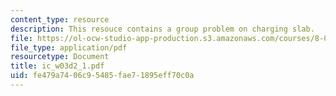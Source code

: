 ```yaml
---
content_type: resource
description: This resouce contains a group problem on charging slab.
file: https://ol-ocw-studio-app-production.s3.amazonaws.com/courses/8-02-physics-ii-electricity-and-magnetism-spring-2007/fe479a7406c95485fae71895eff70c0a_ic_w03d2_1.pdf
file_type: application/pdf
resourcetype: Document
title: ic_w03d2_1.pdf
uid: fe479a74-06c9-5485-fae7-1895eff70c0a
---
```

